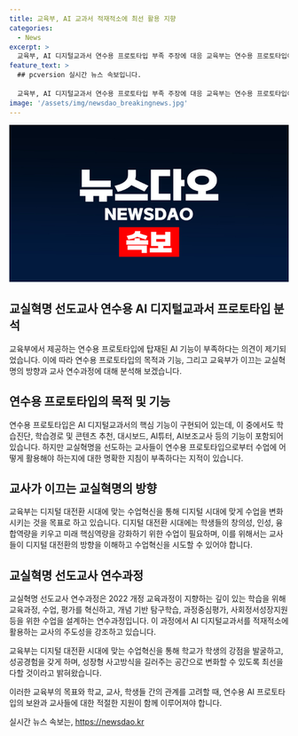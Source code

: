 ```yaml
---
title: 교육부, AI 교과서 적재적소에 최선 활용 지향
categories:
  - News
excerpt: >
  교육부, AI 디지털교과서 연수용 프로토타입 부족 주장에 대응 교육부는 연수용 프로토타입이 AI 디지털교과서의 핵심기능을 구현하고 있으며, 디지털 대전환의 방향은 학생들의 창의성과 미래 핵심역량을 키우는 것이라 설명했다. 또한, 교사의 주도성이 교실혁명 성공의 핵심이라고 강조하며, 교실혁명 선도교사 연수과정은 학교가 성장형 사고방식을 길러주는 공간으로 변화할 수 있도록 노력하고 있다.
feature_text: >
  ## pcversion 실시간 뉴스 속보입니다.

  교육부, AI 디지털교과서 연수용 프로토타입 부족 주장에 대응 교육부는 연수용 프로토타입이 AI 디지털교과서의 핵심기능을 구현하고 있으며, 디지털 대전환의 방향은 학생들의 창의성과 미래 핵심역량을 키우는 것이라 설명했다. 또한, 교사의 주도성이 교실혁명 성공의 핵심이라고 강조하며, 교실혁명 선도교사 연수과정은 학교가 성장형 사고방식을 길러주는 공간으로 변화할 수 있도록 노력하고 있다.
image: '/assets/img/newsdao_breakingnews.jpg'
---
```


<p><img src="/assets/img/newsdao_breakingnews.jpg" alt="pcversion 속보" /></p>

<h2>교실혁명 선도교사 연수용 AI 디지털교과서 프로토타입 분석</h2>

<p data-ke-size="size16"></p>

<p>교육부에서 제공하는 연수용 프로토타입에 탑재된 AI 기능이 부족하다는 의견이 제기되었습니다. 이에 따라 연수용 프로토타입의 목적과 기능, 그리고 교육부가 이끄는 교실혁명의 방향과 교사 연수과정에 대해 분석해 보겠습니다.</p>

<h2 data-ke-size="size26">연수용 프로토타입의 목적 및 기능</h2>

<p>연수용 프로토타입은 AI 디지털교과서의 핵심 기능이 구현되어 있는데, 이 중에서도 학습진단, 학습경로 및 콘텐츠 추천, 대시보드, AI튜터, AI보조교사 등의 기능이 포함되어 있습니다. 하지만 교실혁명을 선도하는 교사들이 연수용 프로토타입으로부터 수업에 어떻게 활용해야 하는지에 대한 명확한 지침이 부족하다는 지적이 있습니다.</p>

<h2 data-ke-size="size26">교사가 이끄는 교실혁명의 방향</h2>

<p>교육부는 디지털 대전환 시대에 맞는 수업혁신을 통해 디지털 시대에 맞게 수업을 변화시키는 것을 목표로 하고 있습니다. 디지털 대전환 시대에는 학생들의 창의성, 인성, 융합역량을 키우고 미래 핵심역량을 강화하기 위한 수업이 필요하며, 이를 위해서는 교사들이 디지털 대전환의 방향을 이해하고 수업혁신을 시도할 수 있어야 합니다.</p>

<h2 data-ke-size="size26">교실혁명 선도교사 연수과정</h2>

<p>교실혁명 선도교사 연수과정은 2022 개정 교육과정이 지향하는 깊이 있는 학습을 위해 교육과정, 수업, 평가를 혁신하고, 개념 기반 탐구학습, 과정중심평가, 사회정서성장지원 등을 위한 수업을 설계하는 연수과정입니다. 이 과정에서 AI 디지털교과서를 적재적소에 활용하는 교사의 주도성을 강조하고 있습니다.</p>

<p>교육부는 디지털 대전환 시대에 맞는 수업혁신을 통해 학교가 학생의 강점을 발굴하고, 성공경험을 갖게 하며, 성장형 사고방식을 길러주는 공간으로 변화할 수 있도록 최선을 다할 것이라고 밝혀왔습니다.</p>

<p>이러한 교육부의 목표와 학교, 교사, 학생들 간의 관계를 고려할 때, 연수용 AI 프로토타입의 보완과 교사들에 대한 적절한 지원이 함께 이루어져야 합니다.</p>
실시간 뉴스 속보는, <a href="https://newsdao.kr" rel="dofollow">https://newsdao.kr</a>


